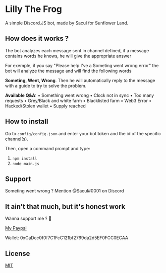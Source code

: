 
# Lilly The Frog

A simple Discord.JS bot, made by Sacul for Sunflower Land.



## How does it works ?

The bot analyzes each message sent in channel defined, if a message contains words he knows, he will give the appropriate answer

For exemple, if you say "Please help I've a Someting went wrong error" the bot will analyze the message and will find the following words 

**Someting, Went, Wrong**.
Then he will automatically reply to the message with a guide to try to solve the problem.

**Available Q&A:**
• Something went wrong
• Clock not in sync
• Too many requests
• Grey/Black and white farm
• Blacklisted farm
• Web3 Error
• Hacked/Stolen wallet
• Supply reached
## How to install

Go to `config/config.json` and enter your bot token and the id of the specific channel(s).

Then, open a command prompt and type:

1. `npm install`
2. `node main.js`
## Support

Someting went wrong ? Mention @Sacul#0001 on Discord


## It ain't that much, but it's honest work

Wanna support me ? 💖

[My Paypal](https://paypal.me/sakuule)

Wallet: 0xCaDcc0f0f7C1FcC121bf2769da2d5EF0FCC0ECAA


## License

[MIT](https://choosealicense.com/licenses/mit/)

